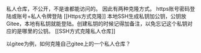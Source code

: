 私人仓库，不公开，不是谁都能访问的。
因此有两种克隆方式。
https账号密码登陆或账号+私人令牌登陆
[[Https方式克隆]]
本地SSH生成私钥加公钥，公钥放Gitee，本地有私钥就能登陆。创建私钥的时候记得加备注，以免忘记这个私钥对应的是哪里的公钥。
[[SSH方式克隆私人仓库]]

以gitee为例，如何克隆自己gitee上的一个私人仓库？